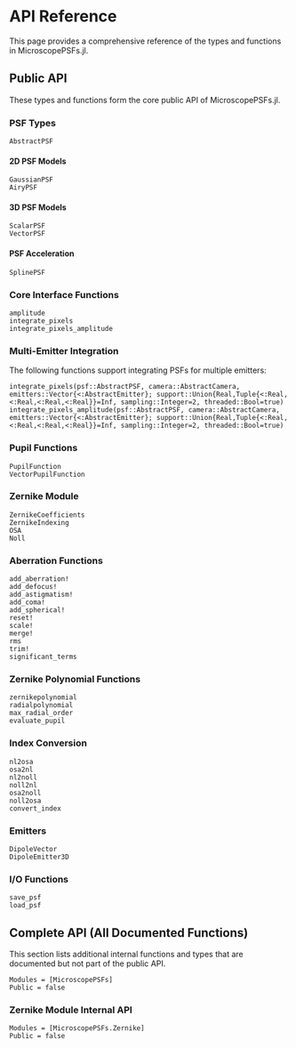 # API Reference

This page provides a comprehensive reference of the types and functions in MicroscopePSFs.jl.

## Public API

These types and functions form the core public API of MicroscopePSFs.jl.

### PSF Types

```@docs
AbstractPSF
```

#### 2D PSF Models

```@docs
GaussianPSF
AiryPSF
```

#### 3D PSF Models

```@docs
ScalarPSF
VectorPSF
```

#### PSF Acceleration

```@docs
SplinePSF
```

### Core Interface Functions

```@docs
amplitude
integrate_pixels
integrate_pixels_amplitude
```

### Multi-Emitter Integration

The following functions support integrating PSFs for multiple emitters:

```@docs
integrate_pixels(psf::AbstractPSF, camera::AbstractCamera, emitters::Vector{<:AbstractEmitter}; support::Union{Real,Tuple{<:Real,<:Real,<:Real,<:Real}}=Inf, sampling::Integer=2, threaded::Bool=true)
integrate_pixels_amplitude(psf::AbstractPSF, camera::AbstractCamera, emitters::Vector{<:AbstractEmitter}; support::Union{Real,Tuple{<:Real,<:Real,<:Real,<:Real}}=Inf, sampling::Integer=2, threaded::Bool=true)
```

### Pupil Functions

```@docs
PupilFunction
VectorPupilFunction
```

### Zernike Module

```@docs
ZernikeCoefficients
ZernikeIndexing
OSA
Noll
```

### Aberration Functions

```@docs
add_aberration!
add_defocus!
add_astigmatism!
add_coma!
add_spherical!
reset!
scale!
merge!
rms
trim!
significant_terms
```

### Zernike Polynomial Functions

```@docs
zernikepolynomial
radialpolynomial
max_radial_order
evaluate_pupil
```

### Index Conversion

```@docs
nl2osa
osa2nl
nl2noll
noll2nl
osa2noll
noll2osa
convert_index
```

### Emitters

```@docs
DipoleVector
DipoleEmitter3D
```

### I/O Functions

```@docs
save_psf
load_psf
```

## Complete API (All Documented Functions)

This section lists additional internal functions and types that are documented but not part of the public API.

```@autodocs
Modules = [MicroscopePSFs]
Public = false
```

### Zernike Module Internal API

```@autodocs
Modules = [MicroscopePSFs.Zernike]
Public = false
```